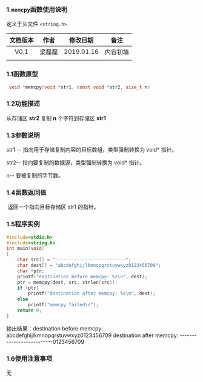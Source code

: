 ### 1.`memcpy`函数使用说明

定义于头文件 `<string.h>`



| 文档版本 |  作者  |  修改日期  |   备注   |
| :------: | :----: | :--------: | :------: |
|   V0.1   | 梁磊磊 | 2019.01.16 | 内容初填 |
|          |        |            |          |







### 1.1函数原型

```c
 void *memcpy(void *str1, const void *str2, size_t n)
```



### 1.2功能描述

 从存储区 **str2** 复制 **n** 个字符到存储区 **str1** 

### 1.3参数说明

str1 -- 指向用于存储复制内容的目标数组，类型强制转换为 void* 指针。

str2-- 指向要复制的数据源，类型强制转换为 void* 指针。

n-- 要被复制的字节数。



### 1.4函数返回值

​    返回一个指向目标存储区 str1 的指针。 

### 1.5程序实例



```c
#include<stdio.h>
#include<string.h>
int main(void) 
{ 
	char src[] = "--------------------------"; 
	char dest[] = "abcdefghijlkmnopqrstuvwxyz0123456709"; 
	char *ptr; 
	printf("destination before memcpy: %s\n", dest); 
	ptr = memcpy(dest, src, strlen(src)); 
	if (ptr) 
		printf("destination after memcpy: %s\n", dest); 
	else 
		printf("memcpy failed\n"); 
	return 0; 
} 
```



输出结果：destination before memcpy: abcdefghijlkmnopqrstuvwxyz0123456709
					destination after memcpy: --------------------------0123456709



### 1.6使用注意事项

无